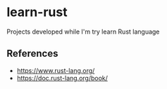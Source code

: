 # learn-rust
Projects developed while I'm try learn Rust language

## References

* https://www.rust-lang.org/
* https://doc.rust-lang.org/book/